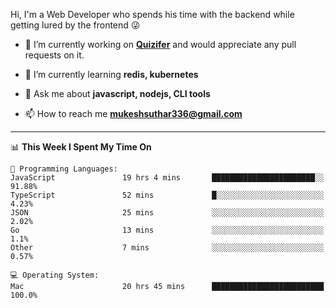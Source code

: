 Hi, I'm a Web Developer who spends his time with the backend while getting lured by the frontend 😜

- 🔭 I’m currently working on **[Quizifer](https://github.com/SutharMukesh/Quizifer/)** and would appreciate any pull requests on it.

- 🌱 I’m currently learning **redis, kubernetes**

- 💬 Ask me about **javascript, nodejs, CLI tools**

- 📫 How to reach me **mukeshsuthar336@gmail.com**

---
<!--START_SECTION:waka-->
📊 **This Week I Spent My Time On** 

```text
💬 Programming Languages: 
JavaScript               19 hrs 4 mins       ███████████████████████░░   91.88% 
TypeScript               52 mins             █░░░░░░░░░░░░░░░░░░░░░░░░   4.23% 
JSON                     25 mins             ░░░░░░░░░░░░░░░░░░░░░░░░░   2.02% 
Go                       13 mins             ░░░░░░░░░░░░░░░░░░░░░░░░░   1.1% 
Other                    7 mins              ░░░░░░░░░░░░░░░░░░░░░░░░░   0.57%

💻 Operating System: 
Mac                      20 hrs 45 mins      █████████████████████████   100.0%

```


<!--END_SECTION:waka-->
